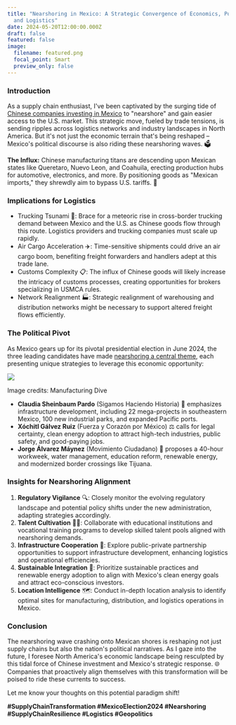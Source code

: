 ```yaml
---
title: "Nearshoring in Mexico: A Strategic Convergence of Economics, Politics,
  and Logistics"
date: 2024-05-20T12:00:00.000Z
draft: false
featured: false
image:
  filename: featured.png
  focal_point: Smart
  preview_only: false
---
```

<!--StartFragment-->

### Introduction

As a supply chain enthusiast, I've been captivated by the surging tide of [Chinese companies investing in Mexico](https://www.freightwaves.com/news/borderlands-mexico-china-boosts-its-mexico-investments-as-nearshoring-opportunities-grow) to "nearshore" and gain easier access to the U.S. market. This strategic move, fueled by trade tensions, is sending ripples across logistics networks and industry landscapes in North America. But it's not just the economic terrain that's being reshaped – Mexico's political discourse is also riding these nearshoring waves. 🗳️

**The Influx:** Chinese manufacturing titans are descending upon Mexican states like Queretaro, Nuevo Leon, and Coahuila, erecting production hubs for automotive, electronics, and more. By positioning goods as "Mexican imports," they shrewdly aim to bypass U.S. tariffs. 🚚

### Implications for Logistics

* Trucking Tsunami 🚛: Brace for a meteoric rise in cross-border trucking demand between Mexico and the U.S. as Chinese goods flow through this route. Logistics providers and trucking companies must scale up rapidly.
* Air Cargo Acceleration ✈️: Time-sensitive shipments could drive an air cargo boom, benefiting freight forwarders and handlers adept at this trade lane.
* Customs Complexity 📋: The influx of Chinese goods will likely increase the intricacy of customs processes, creating opportunities for brokers specializing in USMCA rules.
* Network Realignment 🏭: Strategic realignment of warehousing and distribution networks might be necessary to support altered freight flows efficiently.

### The Political Pivot

As Mexico gears up for its pivotal presidential election in June 2024, the three leading candidates have made [nearshoring a central theme](https://www.manufacturingdive.com/news/nearshoring-mexico-presidential-debate-claudia-sheinbaum-xochitl-galvez-jorge-alvarez/715105/), each presenting unique strategies to leverage this economic opportunity:

![](https://media.licdn.com/dms/image/D4E12AQE8AWAF5YXE_Q/article-inline_image-shrink_1000_1488/0/1715787950635?e=1722470400&v=beta&t=D-CGYroI3XWKZo3tKznxQmfObm7Nm2-V_eF1Tx36P2g)

Image credits: Manufacturing Dive

* **Claudia Sheinbaum Pardo** (Sigamos Haciendo Historia) 🚉 emphasizes infrastructure development, including 22 mega-projects in southeastern Mexico, 100 new industrial parks, and expanded Pacific ports.
* **Xóchitl Gálvez Ruiz** (Fuerza y Corazón por México) ⚖️ calls for legal certainty, clean energy adoption to attract high-tech industries, public safety, and good-paying jobs.
* **Jorge Álvarez Máynez** (Movimiento Ciudadano) 🏫 proposes a 40-hour workweek, water management, education reform, renewable energy, and modernized border crossings like Tijuana.

### Insights for Nearshoring Alignment

1. **Regulatory Vigilance** 🔍: Closely monitor the evolving regulatory landscape and potential policy shifts under the new administration, adapting strategies accordingly.
2. **Talent Cultivation** 👩🏫: Collaborate with educational institutions and vocational training programs to develop skilled talent pools aligned with nearshoring demands.
3. **Infrastructure Cooperation** 🤝: Explore public-private partnership opportunities to support infrastructure development, enhancing logistics and operational efficiencies.
4. **Sustainable Integration** 🌳: Prioritize sustainable practices and renewable energy adoption to align with Mexico's clean energy goals and attract eco-conscious investors.
5. **Location Intelligence** 🗺️: Conduct in-depth location analysis to identify optimal sites for manufacturing, distribution, and logistics operations in Mexico.

### Conclusion

The nearshoring wave crashing onto Mexican shores is reshaping not just supply chains but also the nation's political narratives. As I gaze into the future, I foresee North America's economic landscape being resculpted by this tidal force of Chinese investment and Mexico's strategic response. 🌐 Companies that proactively align themselves with this transformation will be poised to ride these currents to success.

Let me know your thoughts on this potential paradigm shift!

**\#SupplyChainTransformation #MexicoElection2024 #Nearshoring #SupplyChainResilience #Logistics #Geopolitics**

<!--EndFragment-->